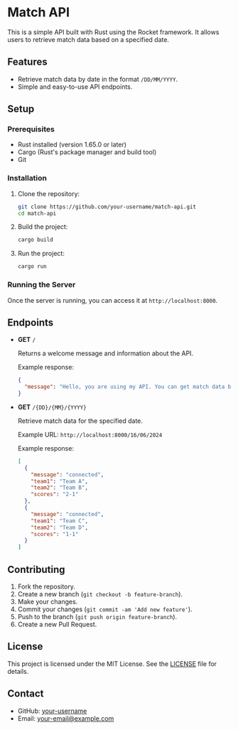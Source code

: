 
# Match API

This is a simple API built with Rust using the Rocket framework. It allows users to retrieve match data based on a specified date.

## Features

- Retrieve match data by date in the format `/DD/MM/YYYY`.
- Simple and easy-to-use API endpoints.

## Setup

### Prerequisites

- Rust installed (version 1.65.0 or later)
- Cargo (Rust's package manager and build tool)
- Git

### Installation

1. Clone the repository:

   ```bash
   git clone https://github.com/your-username/match-api.git
   cd match-api
   ```

2. Build the project:

   ```bash
   cargo build
   ```

3. Run the project:

   ```bash
   cargo run
   ```

### Running the Server

Once the server is running, you can access it at `http://localhost:8000`.

## Endpoints

- **GET** `/`

  Returns a welcome message and information about the API.

  Example response:

  ```json
  {
    "message": "Hello, you are using my API. You can get match data by adding the parameter /DD/MM/YYYY."
  }
  ```

- **GET** `/{DD}/{MM}/{YYYY}`

  Retrieve match data for the specified date.

  Example URL: `http://localhost:8000/16/06/2024`

  Example response:

  ```json
  [
    {
      "message": "connected",
      "team1": "Team A",
      "team2": "Team B",
      "scores": "2-1"
    },
    {
      "message": "connected",
      "team1": "Team C",
      "team2": "Team D",
      "scores": "1-1"
    }
  ]
  ```

## Contributing

1. Fork the repository.
2. Create a new branch (`git checkout -b feature-branch`).
3. Make your changes.
4. Commit your changes (`git commit -am 'Add new feature'`).
5. Push to the branch (`git push origin feature-branch`).
6. Create a new Pull Request.

## License

This project is licensed under the MIT License. See the [LICENSE](LICENSE) file for details.

## Contact

- GitHub: [your-username](https://github.com/your-username)
- Email: your-email@example.com


